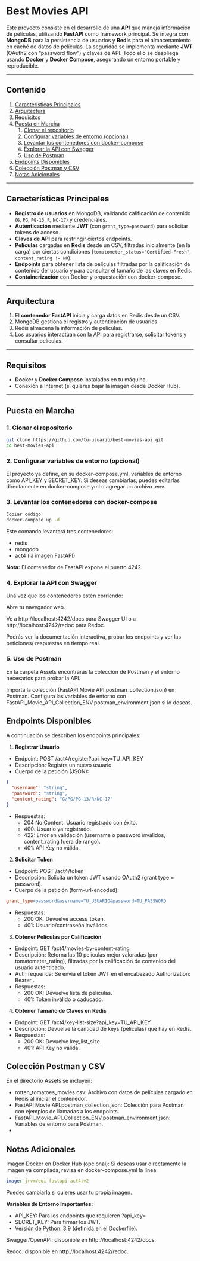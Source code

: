 # Best Movies API

Este proyecto consiste en el desarrollo de una **API** que maneja información de películas, utilizando **FastAPI** como framework principal. Se integra con **MongoDB** para la persistencia de usuarios y **Redis** para el almacenamiento en caché de datos de películas. La seguridad se implementa mediante **JWT** (OAuth2 con “password flow”) y claves de API. Todo ello se despliega usando **Docker** y **Docker Compose**, asegurando un entorno portable y reproducible.

---

## Contenido

1. [Características Principales](#características-principales)  
2. [Arquitectura](#arquitectura)  
3. [Requisitos](#requisitos)  
4. [Puesta en Marcha](#puesta-en-marcha)  
    1. [Clonar el repositorio](#1-clonar-el-repositorio)  
    2. [Configurar variables de entorno (opcional)](#2-configurar-variables-de-entorno-opcional)  
    3. [Levantar los contenedores con docker-compose](#3-levantar-los-contenedores-con-docker-compose)  
    4. [Explorar la API con Swagger](#4-explorar-la-api-con-swagger)  
    5. [Uso de Postman](#5-uso-de-postman)  
5. [Endpoints Disponibles](#endpoints-disponibles)  
6. [Colección Postman y CSV](#colección-postman-y-csv)  
7. [Notas Adicionales](#notas-adicionales)

---

## Características Principales

- **Registro de usuarios** en MongoDB, validando calificación de contenido (`G`, `PG`, `PG-13`, `R`, `NC-17`) y credenciales.
- **Autenticación** mediante **JWT** (con `grant_type=password`) para solicitar tokens de acceso.
- **Claves de API** para restringir ciertos endpoints.  
- **Películas** cargadas en **Redis** desde un CSV, filtradas inicialmente (en la carga) por ciertas condiciones (`tomatometer_status="Certified-Fresh"`, `content_rating != NR`).
- **Endpoints** para obtener lista de películas filtradas por la calificación de contenido del usuario y para consultar el tamaño de las claves en Redis.
- **Containerización** con Docker y orquestación con docker-compose.

---

## Arquitectura




1. El **contenedor FastAPI** inicia y carga datos en Redis desde un CSV.  
2. MongoDB gestiona el registro y autenticación de usuarios.  
3. Redis almacena la información de películas.  
4. Los usuarios interactúan con la API para registrarse, solicitar tokens y consultar películas.

---

## Requisitos

- **Docker** y **Docker Compose** instalados en tu máquina.  
- Conexión a Internet (si quieres bajar la imagen desde Docker Hub).

---

## Puesta en Marcha

### 1. Clonar el repositorio

```bash
git clone https://github.com/tu-usuario/best-movies-api.git
cd best-movies-api
```



### 2. Configurar variables de entorno (opcional)

El proyecto ya define, en su docker-compose.yml, variables de entorno como API_KEY y SECRET_KEY.
Si deseas cambiarlas, puedes editarlas directamente en docker-compose.yml o agregar un archivo .env.

### 3. Levantar los contenedores con docker-compose
```bash
Copiar código
docker-compose up -d
```
Este comando levantará tres contenedores:
- redis
- mongodb
- act4 (la imagen FastAPI)

**Nota:** El contenedor de FastAPI expone el puerto 4242.

### 4. Explorar la API con Swagger
Una vez que los contenedores estén corriendo:

Abre tu navegador web.

Ve a http://localhost:4242/docs para Swagger UI o a http://localhost:4242/redoc para Redoc.

Podrás ver la documentación interactiva, probar los endpoints y ver las peticiones/ respuestas en tiempo real.

### 5. Uso de Postman
En la carpeta Assets encontrarás la colección de Postman y el entorno necesarios para probar la API.

Importa la colección (FastAPI Movie API.postman_collection.json) en Postman.
Configura las variables de entorno con FastAPI_Movie_API_Collection_ENV.postman_environment.json si lo deseas.

## Endpoints Disponibles
A continuación se describen los endpoints principales:

1. **Registrar Usuario**

- Endpoint: POST /act4/register?api_key=TU_API_KEY
- Descripción: Registra un nuevo usuario.
- Cuerpo de la petición (JSON):
```json
{
  "username": "string", 
  "password": "string",
  "content_rating": "G/PG/PG-13/R/NC-17"
}
```

- Respuestas:
  - 204 No Content: Usuario registrado con éxito.
  - 400: Usuario ya registrado.
  - 422: Error en validación (username o password inválidos, content_rating fuera de rango).
  - 401: API Key no válida.
  
2. **Solicitar Token**

- Endpoint: POST /act4/token
- Descripción: Solicita un token JWT usando OAuth2 (grant type = password).
- Cuerpo de la petición (form-url-encoded):
```makefile
grant_type=password&username=TU_USUARIO&password=TU_PASSWORD
```
- Respuestas:
  - 200 OK: Devuelve access_token.
  - 401: Usuario/contraseña inválidos.
  
3. **Obtener Películas por Calificación**

- Endpoint: GET /act4/movies-by-content-rating
- Descripción: Retorna las 10 películas mejor valoradas (por tomatometer_rating), filtradas por la calificación de contenido del usuario autenticado.
- Auth requerida: Se envía el token JWT en el encabezado Authorization: Bearer <token>.
- Respuestas:
  - 200 OK: Devuelve lista de películas.
  - 401: Token inválido o caducado.
  
4. **Obtener Tamaño de Claves en Redis**

- Endpoint: GET /act4/key-list-size?api_key=TU_API_KEY
- Descripción: Devuelve la cantidad de keys (películas) que hay en Redis.
- Respuestas:
  - 200 OK: Devuelve key_list_size.
  - 401: API Key no válida.

## Colección Postman y CSV
En el directorio Assets se incluyen:

- rotten_tomatoes_movies.csv: Archivo con datos de películas cargado en Redis al iniciar el contenedor.
- FastAPI Movie API.postman_collection.json: Colección para Postman con ejemplos de llamadas a los endpoints.
- FastAPI_Movie_API_Collection_ENV.postman_environment.json: Variables de entorno para Postman.
- 
## Notas Adicionales
Imagen Docker en Docker Hub (opcional):
Si deseas usar directamente la imagen ya compilada, revisa en docker-compose.yml la línea:

```yaml
image: jrvm/eoi-fastapi-act4:v2
```

Puedes cambiarla si quieres usar tu propia imagen.

**Variables de Entorno Importantes:**

- API_KEY: Para los endpoints que requieren ?api_key=
- SECRET_KEY: Para firmar los JWT.
- Versión de Python: 3.9 (definida en el Dockerfile).

Swagger/OpenAPI: disponible en http://localhost:4242/docs.

Redoc: disponible en http://localhost:4242/redoc.